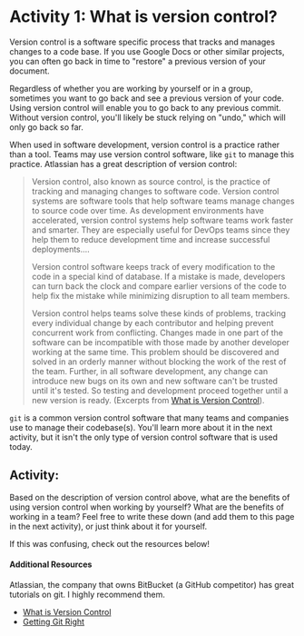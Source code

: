 # Activity 1: What is version control?

Version control is a software specific process that tracks and manages changes to a code base. If you use Google Docs
or other similar projects, you can often go back in time to "restore" a previous version of your document. 

Regardless of whether you are working by yourself or in a group, sometimes you want to go back and see a previous 
version of your code. Using version control will enable you to go back to any previous commit. Without version control, 
you'll likely be stuck relying on "undo," which will only go back so far.

When used in software development, version control is a practice rather than a tool. Teams may use version control 
software, like `git` to manage this practice. Atlassian has a great description of version control:
> Version control, also known as source control, is the practice of tracking and managing changes to software code. 
> Version control systems are software tools that help software teams manage changes to source code over time. 
> As development environments have accelerated, version control systems help software teams work faster and smarter. 
> They are especially useful for DevOps teams since they help them to reduce development time and increase successful 
> deployments....
> 
> Version control software keeps track of every modification to the code in a special kind of database. 
> If a mistake is made, developers can turn back the clock and compare earlier versions of the code to help fix 
> the mistake while minimizing disruption to all team members.
> 
> Version control helps teams solve these kinds of problems, tracking every individual change by each contributor 
> and helping prevent concurrent work from conflicting. Changes made in one part of the software can be incompatible 
> with those made by another developer working at the same time. This problem should be discovered and solved in an 
> orderly manner without blocking the work of the rest of the team. Further, in all software development, any change 
> can introduce new bugs on its own and new software can't be trusted until it's tested. So testing and development 
> proceed together until a new version is ready. (Excerpts from [What is Version Control](https://www.atlassian.com/git/tutorials/what-is-version-control)).

`git` is a common version control software that many teams and companies use to manage their codebase(s). You'll learn
more about it in the next activity, but it isn't the only type of version control software that is used today. 

## Activity:
Based on the description of version control above, what are the benefits of using version control when working by yourself?
What are the benefits of working in a team? Feel free to write these down (and add them to this page in the next activity), 
or just think about it for yourself. 

If this was confusing, check out the resources below!

#### Additional Resources
Atlassian, the company that owns BitBucket (a GitHub competitor) has great tutorials on git. I highly recommend them. 
- [What is Version Control](https://www.atlassian.com/git/tutorials/what-is-version-control)
- [Getting Git Right](https://www.atlassian.com/git)